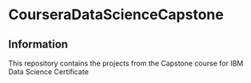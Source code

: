 # CourseraDataScienceCapstone

## Information
This repository contains the projects from the Capstone course for IBM Data Science Certificate
